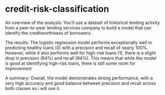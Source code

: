 # credit-risk-classification

An overview of the analysis: You’ll use a dataset of historical lending activity from a peer-to-peer lending services company to build a model that can identify the creditworthiness of borrowers.

The results: The logistic regression model performs exceptionally well in predicting healthy loans (0) with a precision and recall of nearly 100%. However, while it also performs well for high-risk loans (1), there is a slight drop in precision (84%) and recall (94%). This means that while the model is good at identifying high-risk loans, there is still some room for improvement

A summary: Overall, the model demonstrates strong performance, with a very high accuracy and good balance between precision and recall across both classes so i will use it. 
